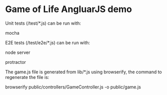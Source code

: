 Game of Life AngluarJS demo
===========================

Unit tests (/test/*.js) can be run with:

  mocha

E2E tests (/test/e2e/*.js) can be run with:

  node server

  protractor

The game.js file is generated from lib/*.js using browserify, the command to regenerate the file is:

  browserify public/controllers/GameController.js -o public/game.js
  